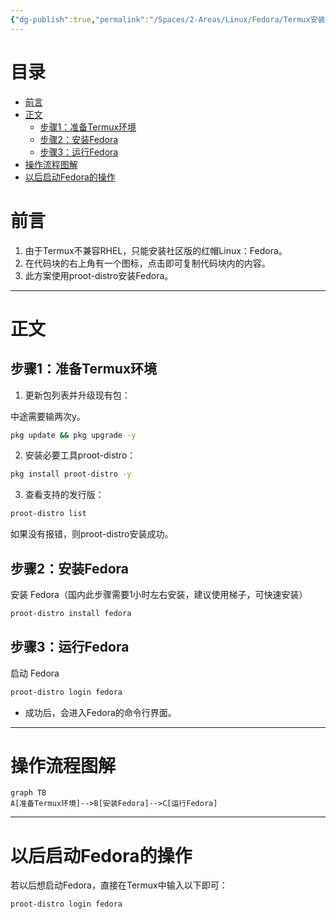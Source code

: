 ```yaml
---
{"dg-publish":true,"permalink":"/Spaces/2-Areas/Linux/Fedora/Termux安装Fedora指南/使用proot-distro安装/"}
---
```


# 目录
- [前言](#前言)
- [正文](#正文)
	- [步骤1：准备Termux环境](#步骤1：准备Termux环境)
	- [步骤2：安装Fedora](#步骤2：安装Fedora)
	- [步骤3：运行Fedora](#步骤3：运行Fedora)
- [操作流程图解](#操作流程图解)
- [以后启动Fedora的操作](#以后启动Fedora的操作)
# 前言
1. 由于Termux不兼容RHEL，只能安装社区版的红帽Linux：Fedora。
2. 在代码块的右上角有一个图标，点击即可复制代码块内的内容。
3. 此方案使用proot-distro安装Fedora。

***

# 正文
## 步骤1：准备Termux环境
1. 更新包列表并升级现有包：

中途需要输两次y。
```bash
pkg update && pkg upgrade -y
```
2. 安装必要工具proot-distro：
```bash
pkg install proot-distro -y
```

3. 查看支持的发行版：
```bash
proot-distro list
```
如果没有报错，则proot-distro安装成功。

## 步骤2：安装Fedora
安装 Fedora（国内此步骤需要1小时左右安装，建议使用梯子，可快速安装）
```bash
proot-distro install fedora
```

## 步骤3：运行Fedora
启动 Fedora
```bash
proot-distro login fedora
```
   - 成功后，会进入Fedora的命令行界面。
***
# 操作流程图解
```mermaid
graph TB
A[准备Termux环境]-->B[安装Fedora]-->C[运行Fedora]
```
***
# 以后启动Fedora的操作
若以后想启动Fedora，直接在Termux中输入以下即可：
```bash
proot-distro login fedora
```